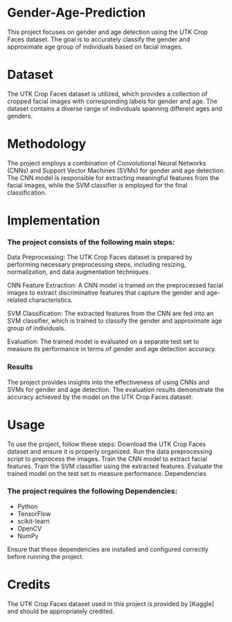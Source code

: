 # Gender-Age-Prediction
This project focuses on gender and age detection using the UTK Crop Faces dataset. The goal is to accurately classify the gender and approximate age group of individuals based on facial images.

# Dataset
The UTK Crop Faces dataset is utilized, which provides a collection of cropped facial images with corresponding labels for gender and age. The dataset contains a diverse range of individuals spanning different ages and genders.

# Methodology
The project employs a combination of Convolutional Neural Networks (CNNs) and Support Vector Machines (SVMs) for gender and age detection. The CNN model is responsible for extracting meaningful features from the facial images, while the SVM classifier is employed for the final classification.

# Implementation
### The project consists of the following main steps:

Data Preprocessing: The UTK Crop Faces dataset is prepared by performing necessary preprocessing steps, including resizing, normalization, and data augmentation techniques.

CNN Feature Extraction: A CNN model is trained on the preprocessed facial images to extract discriminative features that capture the gender and age-related characteristics.

SVM Classification: The extracted features from the CNN are fed into an SVM classifier, which is trained to classify the gender and approximate age group of individuals.

Evaluation: The trained model is evaluated on a separate test set to measure its performance in terms of gender and age detection accuracy.

### Results
The project provides insights into the effectiveness of using CNNs and SVMs for gender and age detection. The evaluation results demonstrate the accuracy achieved by the model on the UTK Crop Faces dataset.

# Usage
To use the project, follow these steps:
Download the UTK Crop Faces dataset and ensure it is properly organized.
Run the data preprocessing script to preprocess the images.
Train the CNN model to extract facial features.
Train the SVM classifier using the extracted features.
Evaluate the trained model on the test set to measure performance.
Dependencies

### The project requires the following Dependencies:
  - Python
  - TensorFlow 
  - scikit-learn 
  - OpenCV 
  - NumPy
    
Ensure that these dependencies are installed and configured correctly before running the project.

# Credits
The UTK Crop Faces dataset used in this project is provided by [Kaggle] and should be appropriately credited.
